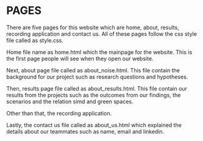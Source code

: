 # PAGES
There are five pages for this website which are home, about, results, recording application and contact us. All of these pages follow the css style file called as style.css.

Home file name as home.html which the mainpage for the website. This is the first page people will see when they open our website.

Next, about page file called as about_noise.html. This file contain the background for our project such as research questions and hypotheses.

Then, results page file called as about_results.html. This file contain our results from the projects such as the outcomes from our findings, the scenarios and the relation simd and green spaces.

Other than that, the recording application.

Lastly, the contact us file called as about_us.html which explained the details about our teammates such as name, email and linkedin.

